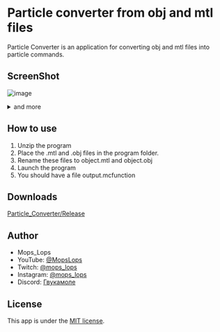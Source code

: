 # Particle converter from obj and mtl files
Particle Converter is an application for converting obj and mtl files into particle commands.

## ScreenShot
 ![image](https://i.imgur.com/tgObc3u.png,"screenshot")
 <details>
 <summary>and more</summary><div>  
 <img src="https://i.imgur.com/uAzVq5M.png", "image1">
 </div></details>

## How to use
1. Unzip the program
2. Place the .mtl and .obj files in the program folder.
3. Rename these files to object.mtl and object.obj
4. Launch the program
5. You should have a file output.mcfunction

## Downloads
 [Particle_Converter/Release](https://github.com/MopsLops/particle_conventer/releases/tag/v1.0.0)

 ## Author

* Mops_Lops
* YouTube: [@MopsLops](https://www.youtube.com/channel/UCvpPkpVh0ocwRMfpy5pEaPw)
* Twitch: [@mops_lops](https://www.twitch.tv/mops_lops)
* Instagram: [@mops_lops](https://www.instagram.com/mops_lops/)
* Discord: [Гвукамоле](https://discord.com/invite/PRvBJRt)
 
## License
This app is under the [MIT license](https://github.com/MopsLops/particle_conventer/blob/main/LICENSE).
